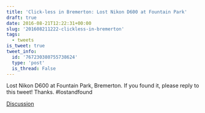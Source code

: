 ```yaml
---
title: 'Click-less in Bremerton: Lost Nikon D600 at Fountain Park'
draft: true
date: 2016-08-21T12:22:31+00:00
slug: '201608211222-clickless-in-bremerton'
tags:
  - tweets
is_tweet: true
tweet_info:
  id: '767230380755738624'
  type: 'post'
  is_thread: False
---
```




Lost Nikon D600 at Fountain Park, Bremerton. If you found it, please reply to this tweet! Thanks. #lostandfound

[Discussion](https://x.com/sytelus/status/767230380755738624)
